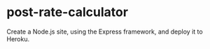 # post-rate-calculator
Create a Node.js site, using the Express framework, and deploy it to Heroku.
